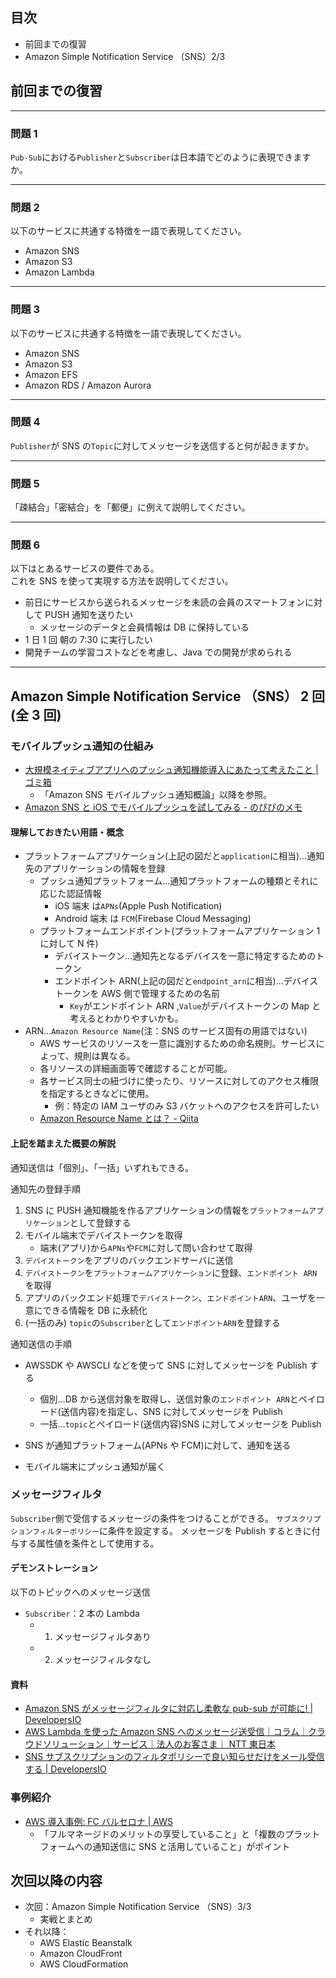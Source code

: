 ## 目次

-   前回までの復習
-   Amazon Simple Notification Service （SNS）2/3

## 前回までの復習

---

### 問題 1

`Pub-Sub`における`Publisher`と`Subscriber`は日本語でどのように表現できますか。

---

### 問題 2

以下のサービスに共通する特徴を一語で表現してください。

-   Amazon SNS
-   Amazon S3
-   Amazon Lambda

---

### 問題 3

以下のサービスに共通する特徴を一語で表現してください。

-   Amazon SNS
-   Amazon S3
-   Amazon EFS
-   Amazon RDS / Amazon Aurora

---

### 問題 4

`Publisher`が SNS の`Topic`に対してメッセージを送信すると何が起きますか。

---

### 問題 5

「疎結合」「密結合」を「郵便」に例えて説明してください。

---

### 問題 6

以下はとあるサービスの要件である。  
これを SNS を使って実現する方法を説明してください。

-   前日にサービスから送られるメッセージを未読の会員のスマートフォンに対して PUSH 通知を送りたい
    -   メッセージのデータと会員情報は DB に保持している
-   1 日 1 回 朝の 7:30 に実行したい
-   開発チームの学習コストなどを考慮し、Java での開発が求められる

---

## Amazon Simple Notification Service （SNS） 2 回(全 3 回)

### モバイルプッシュ通知の仕組み

-   [大規模ネイティブアプリへのプッシュ通知機能導入にあたって考えたこと | ゴミ箱](https://53ningen.com/native-app-push-notification/)
    -   「Amazon SNS モバイルプッシュ通知概論」以降を参照。
-   [Amazon SNS と iOS でモバイルプッシュを試してみる - のぴぴのメモ](https://nopipi.hatenablog.com/entry/2019/02/17/024158)

#### 理解しておきたい用語・概念

-   プラットフォームアプリケーション(上記の図だと`application`に相当)…通知先のアプリケーションの情報を登録
    -   プッシュ通知プラットフォーム…通知プラットフォームの種類とそれに応じた認証情報
        -   iOS 端末 は`APNs`(Apple Push Notification)
        -   Android 端末 は `FCM`(Firebase Cloud Messaging)
    -   プラットフォームエンドポイント(プラットフォームアプリケーション 1 に対して N 件)
        -   デバイストークン…通知先となるデバイスを一意に特定するためのトークン
        -   エンドポイント ARN(上記の図だと`endpoint_arn`に相当)…デバイストークンを AWS 側で管理するための名前
            -   `Key`がエンドポイント ARN ,`Value`がデバイストークンの Map と考えるとわかりやすいかも。
-   ARN…`Amazon Resource Name`(注：SNS のサービス固有の用語ではない)
    -   AWS サービスのリソースを一意に識別するための命名規則。サービスによって、規則は異なる。
    -   各リソースの詳細画面等で確認することが可能。
    -   各サービス同士の紐づけに使ったり、リソースに対してのアクセス権限を指定するときなどに使用。
        -   例：特定の IAM ユーザのみ S3 バケットへのアクセスを許可したい
    -   [Amazon Resource Name とは？ - Qiita](https://qiita.com/miyuki_samitani/items/4bcfa6343d710f4f9354)

#### 上記を踏まえた概要の解説

通知送信は「個別」、「一括」いずれもできる。

通知先の登録手順

1. SNS に PUSH 通知機能を作るアプリケーションの情報を`プラットフォームアプリケーション`として登録する
2. モバイル端末でデバイストークンを取得
    - 端末(アプリ)から`APNs`や`FCM`に対して問い合わせて取得
3. `デバイストークン`をアプリのバックエンドサーバに送信
4. `デバイストークン`を`プラットフォームアプリケーション`に登録、`エンドポイント ARN` を取得
5. アプリのバックエンド処理で`デバイストークン`、`エンドポイントARN`、ユーザを一意にできる情報を DB に永続化
6. (一括のみ) `topic`の`Subscriber`として`エンドポイントARN`を登録する

通知送信の手順

-   AWSSDK や AWSCLI などを使って SNS に対してメッセージを Publish する

    -   個別…DB から送信対象を取得し、送信対象の`エンドポイント ARN`とペイロード(送信内容)を指定し、SNS に対してメッセージを Publish
    -   一括…`topic`とペイロード(送信内容)SNS に対してメッセージを Publish

-   SNS が通知プラットフォーム(APNs や FCM)に対して、通知を送る
-   モバイル端末にプッシュ通知が届く

### メッセージフィルタ

`Subscriber`側で受信するメッセージの条件をつけることができる。
`サブスクリプションフィルターポリシー`に条件を設定する。
メッセージを Publish するときに付与する属性値を条件として使用する。

#### デモンストレーション

以下のトピックへのメッセージ送信

-   `Subscriber`：2 本の Lambda
    -   1. メッセージフィルタあり
    -   2. メッセージフィルタなし

#### 資料

-   [Amazon SNS がメッセージフィルタに対応し柔軟な pub-sub が可能に! | DevelopersIO](https://dev.classmethod.jp/articles/routing-pubsub-messages-with-amazon-sns-message-filtering/)
-   [AWS Lambda を使った Amazon SNS へのメッセージ送受信｜コラム｜クラウドソリューション｜サービス｜法人のお客さま｜ NTT 東日本](https://business.ntt-east.co.jp/content/cloudsolution/column-try-29.html)
-   [SNS サブスクリプションのフィルタポリシーで良い知らせだけをメール受信する | DevelopersIO](https://dev.classmethod.jp/articles/sns-subscription-filter-with-mail/)

### 事例紹介

-   [AWS 導入事例: FC バルセロナ | AWS](https://aws.amazon.com/jp/solutions/case-studies/futbol-club-barcelona/)
    -   「フルマネージドのメリットの享受していること」と「複数のプラットフォームへの通知送信に SNS と活用していること」がポイント

## 次回以降の内容

-   次回：Amazon Simple Notification Service （SNS）3/3
    -   実戦とまとめ
-   それ以降：
    -   AWS Elastic Beanstalk
    -   Amazon CloudFront
    -   AWS CloudFormation
